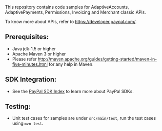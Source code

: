 This repository contains code samples for AdaptiveAccounts, AdaptivePayments, Permissions, Invoicing and Merchant classic APIs.

To know more about APIs, refer to https://developer.paypal.com/.

Prerequisites:
---------------
*	Java jdk-1.5 or higher
*	Apache Maven 3 or higher
*	Please refer http://maven.apache.org/guides/getting-started/maven-in-five-minutes.html for any help in Maven.

SDK Integration:
----------------
*	See the [PayPal SDK Index](https://developer.paypal.com/docs/classic/lifecycle/sdks/) to learn more about PayPal SDKs.

Testing:
---------
*	Unit test cases for samples are under `src/main/test`, run the test cases using `mvn test`.

